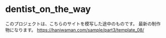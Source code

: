 # dentist_on_the_way

このプロジェクトは、こちらのサイトを模写した途中のものです。
最新の制作物になります。
https://haniwaman.com/sample/part3/template_08/
